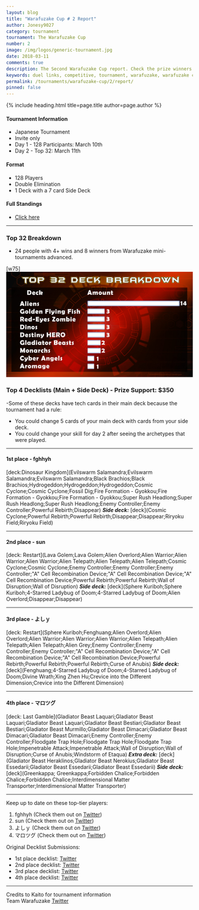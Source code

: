 ```yaml
---
layout: blog
title: "Warafuzake Cup # 2 Report"
author: Jonesy9027
category: tournament
tournament: The Warafuzake Cup
number: 2
image: /img/logos/generic-tournament.jpg
date: 2018-03-11
comments: true
description: The Second Warafuzake Cup report. Check the prize winners and their decks here.
keywords: duel links, competitive, tournament, warafuzake, warafuzake cup
permalink: /tournaments/warafuzake-cup/2/report/
pinned: false
---
```


{% include heading.html title=page.title author=page.author %}

#### Tournament Information
- Japanese Tournament
- Invite only
- Day 1 - 128 Participants: March 10th 
- Day 2 - Top 32: March 11th

#### Format
- 128 Players
- Double Elimination
- 1 Deck with a 7 card Side Deck

#### Full Standings
* [Click here](https://twitter.com/TeamWARUFUZAKE/status/972852172697223170)

---

### Top 32 Breakdown
* 24 people with 4+ wins and 8 winners from Warafuzake mini-tournaments advanced.

[w75]
![Graph](/img/content/tournaments/warafuzake-cup/warafuzake-cup-top32.jpg)


### Top 4 Decklists (Main + Side Deck) - Prize Support: $350
-Some of these decks have tech cards in their main deck because the tournament had a rule:
* You could change 5 cards of your main deck with cards from your side deck. 
* You could change your skill for day 2 after seeing the archetypes that were played.

---

#### 1st place - fghhyh
[deck:Dinosaur Kingdom](Evilswarm Salamandra;Evilswarm Salamandra;Evilswarm Salamandra;Black Brachios;Black Brachios;Hydrogeddon;Hydrogeddon;Hydrogeddon;Cosmic Cyclone;Cosmic Cyclone;Fossil Dig;Fire Formation - Gyokkou;Fire Formation - Gyokkou;Fire Formation - Gyokkou;Super Rush Headlong;Super Rush Headlong;Super Rush Headlong;Enemy Controller;Enemy Controller;Powerful Rebirth;Disappear)
***Side deck:***
[deck](Cosmic Cyclone;Powerful Rebirth;Powerful Rebirth;Disappear;Disappear;Riryoku Field;Riryoku Field)

---

#### 2nd place - sun
[deck: Restart](Lava Golem;Lava Golem;Alien Overlord;Alien Warrior;Alien Warrior;Alien Warrior;Alien Telepath;Alien Telepath;Alien Telepath;Cosmic Cyclone;Cosmic Cyclone;Enemy Controller;Enemy Controller;Enemy Controller;"A" Cell Recombination Device;"A" Cell Recombination Device;"A" Cell Recombination Device;Powerful Rebirth;Powerful Rebirth;Wall of Disruption;Wall of Disruption)
***Side deck:***
[deck](Sphere Kuriboh;Sphere Kuriboh;4-Starred Ladybug of Doom;4-Starred Ladybug of Doom;Alien Overlord;Disappear;Disappear)

--- 

#### 3rd place - よしｙ
[deck: Restart](Sphere Kuriboh;Fenghuang;Alien Overlord;Alien Overlord;Alien Warrior;Alien Warrior;Alien Warrior;Alien Telepath;Alien Telepath;Alien Telepath;Alien Grey;Enemy Controller;Enemy Controller;Enemy Controller;"A" Cell Recombination Device;"A" Cell Recombination Device;"A" Cell Recombination Device;Powerful Rebirth;Powerful Rebirth;Powerful Rebirth;Curse of Anubis)
***Side deck:***
[deck](Fenghuang;4-Starred Ladybug of Doom;4-Starred Ladybug of Doom;Divine Wrath;Xing Zhen Hu;Crevice into the Different Dimension;Crevice into the Different Dimension)

---

#### 4th place - マロツグ
[deck: Last Gamble](Gladiator Beast Laquari;Gladiator Beast Laquari;Gladiator Beast Laquari;Gladiator Beast Bestiari;Gladiator Beast Bestiari;Gladiator Beast Murmillo;Gladiator Beast Dimacari;Gladiator Beast Dimacari;Gladiator Beast Dimacari;Enemy Controller;Enemy Controller;Floodgate Trap Hole;Floodgate Trap Hole;Floodgate Trap Hole;Impenetrable Attack;Impenetrable Attack;Wall of Disruption;Wall of Disruption;Curse of Anubis;Windstorm of Etaqua)
***Extra deck:***
[deck](Gladiator Beast Heraklinos;Gladiator Beast Nerokius;Gladiator Beast Essedarii;Gladiator Beast Essedarii;Gladiator Beast Essedarii)
***Side deck:***
[deck](Greenkappa; Greenkappa;Forbidden Chalice;Forbidden Chalice;Forbidden Chalice;Interdimensional Matter Transporter;Interdimensional Matter Transporter)

---

Keep up to date on these top-tier players:
1. fghhyh (Check them out on [Twitter](https://twitter.com/fghhyh22))
2. sun (Check them out on [Twitter](https://twitter.com/sunchan6969))
3. よしｙ (Check them out on [Twitter](https://twitter.com/Yuma81564530))
4. マロツグ (Check them out on [Twitter](https://twitter.com/marotsugu))

Original Decklist Submissions:  
* 1st place decklist: [Twitter](https://twitter.com/TeamWARUFUZAKE/status/972850532543901696)  
* 2nd place decklist: [Twitter](https://twitter.com/TeamWARUFUZAKE/status/972850629898002433)  
* 3rd place decklist: [Twitter](https://twitter.com/TeamWARUFUZAKE/status/972850751193071616)  
* 4th place decklist: [Twitter](https://twitter.com/TeamWARUFUZAKE/status/972851011919364096)  

---

Credits to Kaito for tournament information  
Team Warafuzake [Twitter](https://twitter.com/TeamWARUFUZAKE)  
